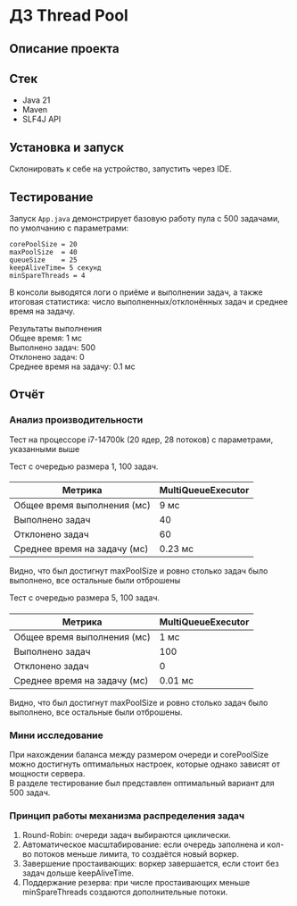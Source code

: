 # ДЗ Thread Pool
## Описание проекта

## Стек

* Java 21
* Maven
* SLF4J API

## Установка и запуск
Склонировать к себе на устройство, запустить через IDE.

## Тестирование

Запуск `App.java` демонстрирует базовую работу пула с 500 задачами, по умолчанию с параметрами:

```
corePoolSize = 20
maxPoolSize  = 40
queueSize    = 25
keepAliveTime= 5 секунд
minSpareThreads = 4
```

В консоли выводятся логи о приёме и выполнении задач, а также итоговая статистика: число выполненных/отклонённых задач и среднее время на задачу.

Результаты выполнения<br/>
Общее время: 1 мс<br/>
Выполнено задач: 500<br/>
Отклонено задач: 0<br/>
Среднее время на задачу: 0.1 мс<br/>

## Отчёт

### Анализ производительности

Тест на процессоре i7-14700k (20 ядер, 28 потоков) с параметрами, указанными выше

Тест с очередью размера 1, 100 задач.
#### 

| Метрика                      | MultiQueueExecutor | 
| ---------------------------- | ------------------ | 
| Общее время выполнения (мс)  |       9 мс         |
| Выполнено задач              |       40           |
| Отклонено задач              |       60           | 
| Среднее время на задачу (мс) |       0.23 мс      |

Видно, что был достигнут maxPoolSize и ровно столько задач было выполнено, все остальные были отброшены

Тест с очередью размера 5, 100 задач.
#### 

| Метрика                      | MultiQueueExecutor | 
| ---------------------------- | ------------------ | 
| Общее время выполнения (мс)  |       1 мс         |
| Выполнено задач              |       100          |
| Отклонено задач              |        0           | 
| Среднее время на задачу (мс) |       0.01 мс      |

Видно, что был достигнут maxPoolSize и ровно столько задач было выполнено, все остальные были отброшены.

### Мини исследование
При нахождении баланса между размером очереди и corePoolSize можно достигнуть оптимальных настроек, которые однако зависят от мощности сервера.<br/>
В разделе тестирование был представлен оптимальный вариант для 500 задач.

### Принцип работы механизма распределения задач
1. Round-Robin: очереди задач выбираются циклически.
2. Автоматическое масштабирование: если очередь заполнена и кол-во потоков меньше лимита, то создаётся новый воркер.
3. Завершение простаивающих: воркер завершается, если стоит без задач дольше keepAliveTime.
4. Поддержание резерва: при числе простаивающих меньше minSpareThreads создаются дополнительные потоки.
